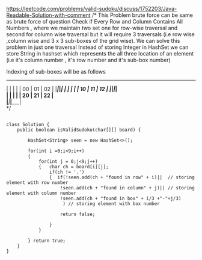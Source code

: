 
https://leetcode.com/problems/valid-sudoku/discuss/1752203/Java-Readable-Solution-with-comment
/*
This Problem brute force can be same as brute force of question Check if Every Row and Column Contains All Numbers , where we maintain two set one for row-wise traversal and second for column wise traversal but it will require 3 traversals (i.e row wise ,column wise and 3 x 3 sub-boxes of the grid wise). 
We can solve this problem in just one traversal 
Instead of storing Integer in HashSet we can store String in hashset which represents the all three location of an element (i.e it's column number , it's row number and it's sub-box number)

Indexing of sub-boxes will be as follows
 ___________________________
|     |         |           |
| 00  |   01    | 02        |
|_____|_________|___________|
|     |         |           |
| 10  |  11     |  12       |
|_____|_________|___________|                         
|     |         |           |
|  20 |  21     |  22       |                         
|_____|_________|___________|   
*/
```

class Solution {
    public boolean isValidSudoku(char[][] board) {
        
        HashSet<String> seen = new HashSet<>();
        
        for(int i =0;i<9;i++)
        {
            for(int j = 0;j<9;j++)
            {   char ch = board[i][j];
                if(ch != '.')
                {  if(!seen.add(ch + "found in row" + i)||  // storing element with row number
                    !seen.add(ch + "found in column" + j)|| // storing element with column number
                    !seen.add(ch + "found in box" + i/3 +"-"+j/3)
                     ) // storing element with box number
                    
                    return false;
                    
                }
            }
            
        } return true;
    }
}
